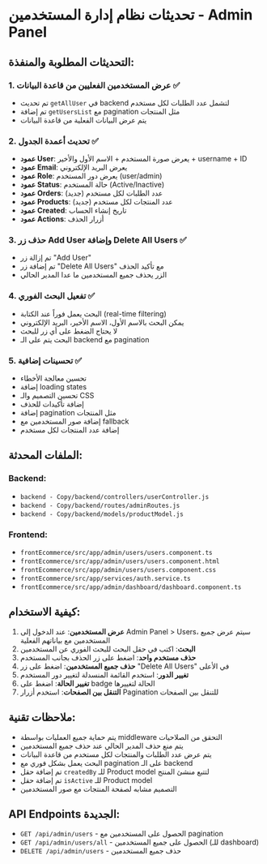 # تحديثات نظام إدارة المستخدمين - Admin Panel

## التحديثات المطلوبة والمنفذة:

### 1. عرض المستخدمين الفعليين من قاعدة البيانات ✅
- تم تحديث `getAllUser` في backend لتشمل عدد الطلبات لكل مستخدم
- تم إضافة `getUsersList` مع pagination مثل المنتجات
- يتم عرض البيانات الفعلية من قاعدة البيانات

### 2. تحديث أعمدة الجدول ✅
- **عمود User**: يعرض صورة المستخدم + الاسم الأول والأخير + username + ID
- **عمود Email**: يعرض البريد الإلكتروني
- **عمود Role**: يعرض دور المستخدم (user/admin)
- **عمود Status**: حالة المستخدم (Active/Inactive)
- **عمود Orders**: عدد الطلبات لكل مستخدم (جديد)
- **عمود Products**: عدد المنتجات لكل مستخدم (جديد)
- **عمود Created**: تاريخ إنشاء الحساب
- **عمود Actions**: أزرار الحذف

### 3. حذف زر Add User وإضافة Delete All Users ✅
- تم إزالة زر "Add User"
- تم إضافة زر "Delete All Users" مع تأكيد الحذف
- الزر يحذف جميع المستخدمين ما عدا المدير الحالي

### 4. تفعيل البحث الفوري ✅
- البحث يعمل فوراً عند الكتابة (real-time filtering)
- يمكن البحث بالاسم الأول، الاسم الأخير، البريد الإلكتروني
- لا يحتاج الضغط على أي زر للبحث
- البحث يتم على الـ backend مع pagination

### 5. تحسينات إضافية ✅
- تحسين معالجة الأخطاء
- إضافة loading states
- تحسين التصميم والـ CSS
- إضافة تأكيدات للحذف
- إضافة pagination مثل المنتجات
- إضافة صور المستخدمين مع fallback
- إضافة عدد المنتجات لكل مستخدم

## الملفات المحدثة:

### Backend:
- `backend - Copy/backend/controllers/userController.js`
- `backend - Copy/backend/routes/adminRoutes.js`
- `backend - Copy/backend/models/productModel.js`

### Frontend:
- `frontEcommerce/src/app/admin/users/users.component.ts`
- `frontEcommerce/src/app/admin/users/users.component.html`
- `frontEcommerce/src/app/admin/users/users.component.css`
- `frontEcommerce/src/app/services/auth.service.ts`
- `frontEcommerce/src/app/admin/dashboard/dashboard.component.ts`

## كيفية الاستخدام:

1. **عرض المستخدمين**: عند الدخول إلى Admin Panel > Users، سيتم عرض جميع المستخدمين مع بياناتهم الفعلية
2. **البحث**: اكتب في حقل البحث للبحث الفوري عن المستخدمين
3. **حذف مستخدم واحد**: اضغط على زر الحذف بجانب المستخدم
4. **حذف جميع المستخدمين**: اضغط على زر "Delete All Users" في الأعلى
5. **تغيير الدور**: استخدم القائمة المنسدلة لتغيير دور المستخدم
6. **تغيير الحالة**: اضغط على badge الحالة لتغييرها
7. **التنقل بين الصفحات**: استخدم أزرار Pagination للتنقل بين الصفحات

## ملاحظات تقنية:

- يتم حماية جميع العمليات بواسطة middleware التحقق من الصلاحيات
- يتم منع حذف المدير الحالي عند حذف جميع المستخدمين
- يتم عرض عدد الطلبات والمنتجات لكل مستخدم من قاعدة البيانات
- البحث يعمل بشكل فوري مع pagination على الـ backend
- تم إضافة حقل `createdBy` للـ Product model لتتبع منشئ المنتج
- تم إضافة حقل `isActive` للـ Product model
- التصميم مشابه لصفحة المنتجات مع صور المستخدمين

## API Endpoints الجديدة:

- `GET /api/admin/users` - الحصول على المستخدمين مع pagination
- `GET /api/admin/users/all` - الحصول على جميع المستخدمين (للـ dashboard)
- `DELETE /api/admin/users` - حذف جميع المستخدمين
